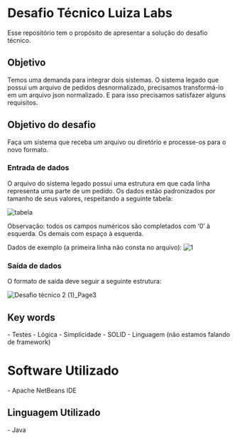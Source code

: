 <h1>Desafio Técnico Luiza Labs</h1>

Esse repositório tem o propósito de apresentar a solução do desafio técnico.

<h2>Objetivo</h2>

Temos uma demanda para integrar dois sistemas. O sistema legado que possui um arquivo de pedidos desnormalizado, precisamos transformá-lo em um arquivo json normalizado. E para isso precisamos satisfazer alguns requisitos.

<h2>Objetivo do desafio</h2>

Faça um sistema que receba um arquivo ou diretório e processe-os para o novo formato.

<h3>Entrada de dados</h3>
O arquivo do sistema legado possui uma estrutura em que cada linha representa uma parte de um pedido. Os dados estão padronizados por tamanho de seus valores, respeitando a seguinte tabela:

![tabela](https://user-images.githubusercontent.com/100815122/170606176-7421af5a-a5e4-4498-b247-853eea5ea4af.jpg)

Observação: todos os campos numéricos são completados com ‘0’ à esquerda. Os demais com espaço à esquerda.

Dados de exemplo (a primeira linha não consta no arquivo):
![1](https://user-images.githubusercontent.com/100815122/170606583-70e28cfe-bcac-4cb1-8420-f2bc4928d658.jpg)

<h3>Saída de dados</h3>

O formato de saída deve seguir a seguinte estrutura:

![Desafio técnico 2 (1)_Page3](https://user-images.githubusercontent.com/100815122/170607276-cf4727db-a25a-4ac0-a8e9-07894978a0ec.png)

<h2>Key words</h2>
-	Testes
-	Lógica
-	Simplicidade
-	SOLID
-	Linguagem (não estamos falando de framework)

<h1>Software Utilizado</h1>
- Apache NetBeans IDE

<h2>Linguagem Utilizado</h2>
- Java





